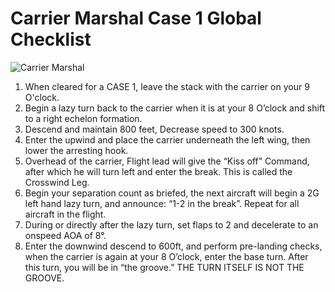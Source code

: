 # Carrier Marshal Case 1 Global Checklist

![Carrier Marshal](/images/marshal.webp)

1. When cleared for a CASE 1, leave the stack with the carrier on your 9 O'clock.
2. Begin a lazy turn back to the carrier when it is at your 8 O’clock and shift to a right echelon formation.
3. Descend and maintain 800 feet, Decrease speed to 300 knots.
4. Enter the upwind and place the carrier underneath the left wing, then lower the arresting hook.
5. Overhead of the carrier, Flight lead will give the “Kiss off” Command, after which he will turn left and enter the break. This is called the Crosswind Leg.
6. Begin your separation count as briefed, the next aircraft will begin a 2G left hand lazy turn, and announce: “1-2 in the break”. Repeat for all aircraft in the flight.
7. During or directly after the lazy turn, set flaps to 2 and decelerate to an onspeed AOA of 8°.
8. Enter the downwind descend to 600ft, and perform pre-landing checks, when the carrier is again at your 8 O’clock, enter the base turn. After this turn, you will be in “the groove.” THE TURN ITSELF IS NOT THE GROOVE.
